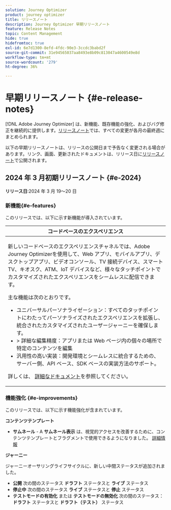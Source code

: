 ```yaml
---
solution: Journey Optimizer
product: journey optimizer
title: リリースノート
description: Journey Optimizer 早期リリースノート
feature: Release Notes
topic: Content Management
hide: true
hidefromtoc: true
exl-id: 6e7d1300-8efd-4fdc-90e3-3ccdc3babd2f
source-git-commit: 31e94565037aa8493e8b09c813047a4600549e8d
workflow-type: tm+mt
source-wordcount: '279'
ht-degree: 36%

---
```


# 早期リリースノート {#e-release-notes}

[!DNL Adobe Journey Optimizer] は、新機能、既存機能の強化、およびバグ修正を継続的に提供します。[リリースノート](release-notes.md)では、すべての変更が各月の最終週にまとめられます。

以下の早期リリースノートは、リリースの公開日まで予告なく変更される場合があります。リンク、画面、更新されたドキュメントは、リリース日に[リリースノート](release-notes.md)で公開されます。

## 2024 年 3 月初期リリースノート {#e-2024}

**リリース日**:2024 年 3 月 19～20 日

### 新機能{#e-features}

このリリースでは、以下に示す新機能が導入されています。

<table>
<thead>
<tr>
<th><strong>コードベースのエクスペリエンス</strong><br/></th>
</tr>
</thead>
<tbody>
<tr>
<td>
<p>新しいコードベースのエクスペリエンスチャネルでは、Adobe Journey Optimizerを使用して、Web アプリ、モバイルアプリ、デスクトップアプリ、ビデオコンソール、TV 接続デバイス、スマート TV、キオスク、ATM、IoT デバイスなど、様々なタッチポイントでカスタマイズされたエクスペリエンスをシームレスに配信できます。</p>
<P>主な機能は次のとおりです。</p>
<ul><li> ユニバーサルパーソナライゼーション：すべてのタッチポイントにわたってパーソナライズされたエクスペリエンスを拡張し、統合されたカスタマイズされたユーザージャーニーを確保します。</li>
<li>&gt; 詳細な編集精度：アプリまたは Web ページ内の個々の場所で特定のコンテンツを編集</li>
<li>汎用性の高い実装：開発環境とシームレスに統合するための、サーバー側、API ベース、SDK ベースの実装方法のサポート。</li></ul></p>
<p>詳しくは、 <a href="../code-based/get-started-code-based.md">詳細なドキュメント</a>を参照してください。</p>
<!--img src="assets/do-not-localize/web_inapp.gif"-->
</tr>
</tbody>
</table>

### 機能強化 {#e-improvements}

このリリースでは、以下に示す機能強化が含まれています。

**コンテンツテンプレート**

* **サムネール** - A **サムネール表示** は、視覚的アクセスを改善するために、コンテンツテンプレートとフラグメントで使用できるようになりました。 [詳細情報](../content-management/content-templates.md#template-thumbnails)

**ジャーニー**

ジャーニーオーサリングライフサイクルに、新しい中間ステータスが追加されました。

* **公開** 次の間のステータス **ドラフト** ステータスと **ライブ** ステータス
* **停止中** 次の間のステータス **ライブ** ステータスと **停止** ステータス
* **テストモードの有効化** または **テストモードの無効化** 次の間のステータス： **ドラフト** ステータスと **ドラフト（テスト）** ステータス
